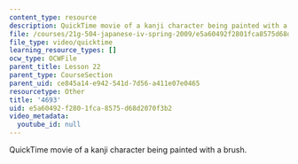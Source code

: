 ```yaml
---
content_type: resource
description: QuickTime movie of a kanji character being painted with a brush.
file: /courses/21g-504-japanese-iv-spring-2009/e5a60492f2801fca8575d68d2070f3b2_4693.mov
file_type: video/quicktime
learning_resource_types: []
ocw_type: OCWFile
parent_title: Lesson 22
parent_type: CourseSection
parent_uid: ce845a14-e942-541d-7d56-a411e07e0465
resourcetype: Other
title: '4693'
uid: e5a60492-f280-1fca-8575-d68d2070f3b2
video_metadata:
  youtube_id: null
---
```

QuickTime movie of a kanji character being painted with a brush.

